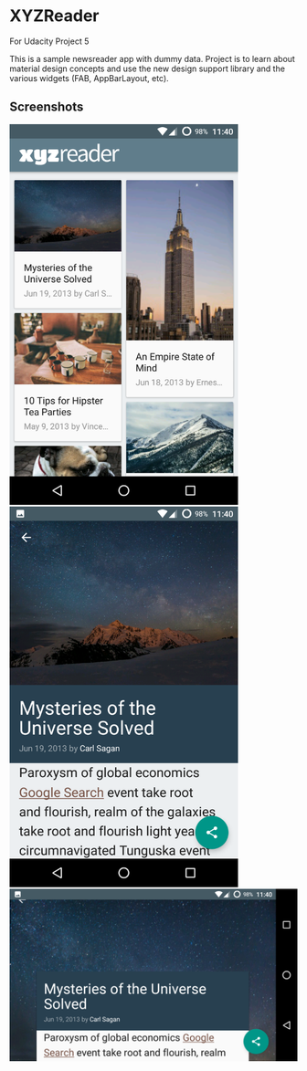 # XYZReader
For Udacity Project 5

This is a sample newsreader app with dummy data. Project is to learn about material design concepts and use the new design support library and the various widgets (FAB, AppBarLayout, etc).


## Screenshots

<img src="/screenshots/Screenshot_20160813-234009.png" alt="image" width="400">
<img src="/screenshots/Screenshot_20160813-234017.png" alt="image" width="400">
<img src="/screenshots/Screenshot_20160813-234035.png" alt="image" width="700">
